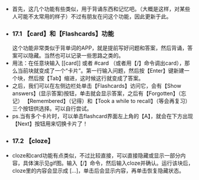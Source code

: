 - 首先，这几个功能有些类似，用于背诵东西和记忆吧。（大概是这样，对某些人可能不太常用的样子）不过有朋友在问这个功能，因此更新于此。
- ### 17.1 【card】和【Flashcards】功能
  这个功能非常类似于背单词的APP，就是提前写好问题和答案，然后背诵，答案可以隐藏。当然也可以记录一些思路之类的。
- 用法：在任意块输入 \[[card]] 或者 \#card （或者用【/】命令调出card），那么当前块就变成了一个“卡片”。第一行输入问题，然后按【Enter】键新建一个块，然后按【Tab】缩进，这时候这行就变成了答案。
- 之后，我们可以在左侧边栏处单击【Flashcards】访问它，会有【Show answers】(显示答案)按钮，单击就会显示答案，之后有【Forgotten】（忘记） 【Remembered】（记得）和【Took a while to recall】（等会再复习）三个按钮供选择。可以自行尝试。
- ps.当有多个卡片时，可以单击flashcard界面左上角的【A】，就会在下方出现【Next】按钮用来切换卡片了！
- ### 17.2 【cloze】
- cloze和card功能有点类似，不过比较直接，可以直接隐藏或显示一部分内容，具体演示见gif图。输入【/】命令，然后输入cloze并确认。运行该块后，cloze里的内容会显示成 [...]，单击后会显示内容，再单击恢复隐藏状态。